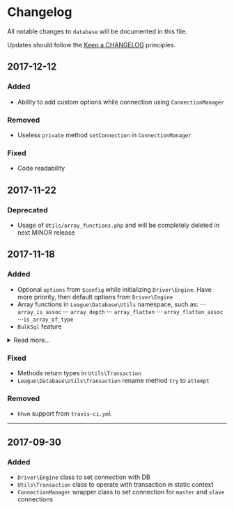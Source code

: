 # Changelog

All notable changes to `database` will be documented in this file.

Updates should follow the [Keep a CHANGELOG](http://keepachangelog.com/) principles.

## 2017-12-12

### Added
- Ability to add custom options while connection using `ConnectionManager`

### Removed
- Useless `private` method `setConnection` in `ConnectionManager`

### Fixed
- Code readability

## 2017-11-22

### Deprecated
- Usage of `Utils/array_functions.php` and will be completely deleted in next MINOR release

## 2017-11-18

### Added
- Optional `options` from `$config` while initializing `Driver\Engine`. Have more priority, then default options from `Driver\Engine`
- Array functions in `League\Database\Utils` namespace, such as:
  ⋅⋅⋅ `array_is_assoc`
  ⋅⋅⋅ `array_depth`
  ⋅⋅⋅ `array_flatten`
  ⋅⋅⋅ `array_flatten_assoc`
  ⋅⋅⋅`is_array_of_type`
- `BulkSql` feature
<details>
    <summary>Read more...</summary>
    
    * `BulkInsert`, `BulkReplace` and `BulkDelete` classes 
    * `BulkSqlTrait` with `iterateOverItems` method
    * `IGeneralSql` and `IBulkSql` interfaces
</details>

### Fixed
- Methods return types in `Utils\Transaction`
- `League\Database\Utils\Transaction` rename method `try` to `attempt`

### Removed
- `hhvm` support from `travis-ci.yml`

***

## 2017-09-30

### Added
- `Driver\Engine` class to set connection with DB
- `Utils\Transaction` class to operate with transaction in static context
- `ConnectionManager` wrapper class to set connection for `master` and `slave` connections
